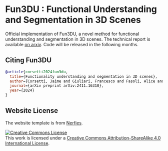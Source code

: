 # Fun3DU : Functional Understanding and Segmentation in 3D Scenes
Official implementation of Fun3DU, a novel method for functional understanding and segmentation in 3D scenes.
The technical report is available [on arxiv](https://arxiv.org/abs/2411.16310).
Code will be released in the following months.

## Citing Fun3DU

```BibTeX
@article{corsetti2024fun3du,
  title={Functionality understanding and segmentation in 3D scenes},
  author={Corsetti, Jaime and Giuliari, Francesco and Fasoli, Alice and Boscaini, Davide and Poiesi, Fabio},
  journal={arXiv preprint arXiv:2411.16310},
  year={2024}
}
```

## Website License
The website template is from [Nerfies](https://github.com/nerfies/nerfies.github.io).

<a rel="license" href="http://creativecommons.org/licenses/by-sa/4.0/"><img alt="Creative Commons License" style="border-width:0" src="https://i.creativecommons.org/l/by-sa/4.0/88x31.png" /></a><br />This work is licensed under a <a rel="license" href="http://creativecommons.org/licenses/by-sa/4.0/">Creative Commons Attribution-ShareAlike 4.0 International License</a>.
